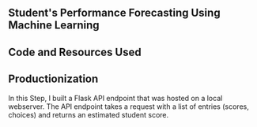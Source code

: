 ## Student's Performance Forecasting Using Machine Learning

## Code and Resources Used

## Productionization
In this Step, I built a Flask API endpoint that was hosted on a local webserver. The API endpoint takes a request with a list of entries (scores, choices) and returns an estimated student score.
